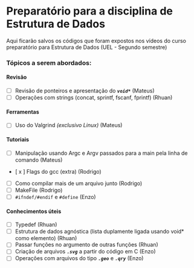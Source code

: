 # Preparatório para a disciplina de Estrutura de Dados
Aqui ficarão salvos os códigos que foram expostos nos vídeos do curso preparatório para Estrutura de Dados (UEL - Segundo semestre)

### Tópicos a serem abordados:

#### Revisão
- [ ] Revisão de ponteiros e apresentação do ***```void*```*** (Mateus)
- [ ] Operações com strings (concat, sprintf, fscanf, fprintf) (Rhuan)

#### Ferramentas
- [ ] Uso do Valgrind *(exclusivo Linux)* (Mateus)

#### Tutoriais
- [ ] Manipulação usando Argc e Argv passados para a main pela linha de comando (Mateus)
- [ x ] Flags do gcc (extra) (Rodrigo)
- [ ] Como compilar mais de um arquivo junto (Rodrigo)
- [ ] MakeFile (Rodrigo)
- [ ] ```#ifndef/#endif``` e ```#define``` (Enzo)

#### Conhecimentos úteis
- [ ] Typedef (Rhuan)
- [ ] Estrutura de dados agnóstica (lista duplamente ligada usando void* como elemento) (Rhuan)
- [ ] Passar funções no argumento de outras funções (Rhuan)
- [ ] Criação de arquivos ***```.svg```*** a partir do código em C (Enzo)
- [ ] Operações com arquivos do tipo ***```.geo```*** e ***```.qry```*** (Enzo)
